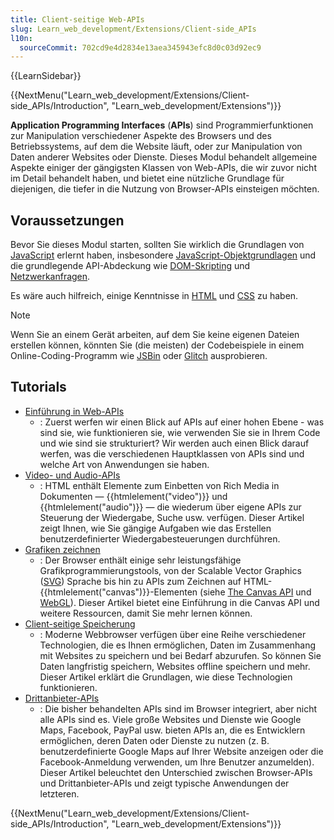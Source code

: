```yaml
---
title: Client-seitige Web-APIs
slug: Learn_web_development/Extensions/Client-side_APIs
l10n:
  sourceCommit: 702cd9e4d2834e13aea345943efc8d0c03d92ec9
---
```


{{LearnSidebar}}

{{NextMenu("Learn_web_development/Extensions/Client-side_APIs/Introduction", "Learn_web_development/Extensions")}}

**Application Programming Interfaces** (**APIs**) sind Programmierfunktionen zur Manipulation verschiedener Aspekte des Browsers und des Betriebssystems, auf dem die Website läuft, oder zur Manipulation von Daten anderer Websites oder Dienste. Dieses Modul behandelt allgemeine Aspekte einiger der gängigsten Klassen von Web-APIs, die wir zuvor nicht im Detail behandelt haben, und bietet eine nützliche Grundlage für diejenigen, die tiefer in die Nutzung von Browser-APIs einsteigen möchten.

## Voraussetzungen

Bevor Sie dieses Modul starten, sollten Sie wirklich die Grundlagen von [JavaScript](/de/docs/Learn_web_development/Core/Scripting) erlernt haben, insbesondere [JavaScript-Objektgrundlagen](/de/docs/Learn_web_development/Core/Scripting/Object_basics) und die grundlegende API-Abdeckung wie [DOM-Skripting](/de/docs/Learn_web_development/Core/Scripting/DOM_scripting) und [Netzwerkanfragen](/de/docs/Learn_web_development/Core/Scripting/Network_requests).

Es wäre auch hilfreich, einige Kenntnisse in [HTML](/de/docs/Learn_web_development/Core/Structuring_content) und [CSS](/de/docs/Learn_web_development/Core/Styling_basics) zu haben.

> [!NOTE]
> Wenn Sie an einem Gerät arbeiten, auf dem Sie keine eigenen Dateien erstellen können, könnten Sie (die meisten) der Codebeispiele in einem Online-Coding-Programm wie [JSBin](https://jsbin.com/) oder [Glitch](https://glitch.com/) ausprobieren.

## Tutorials

- [Einführung in Web-APIs](/de/docs/Learn_web_development/Extensions/Client-side_APIs/Introduction)
  - : Zuerst werfen wir einen Blick auf APIs auf einer hohen Ebene - was sind sie, wie funktionieren sie, wie verwenden Sie sie in Ihrem Code und wie sind sie strukturiert? Wir werden auch einen Blick darauf werfen, was die verschiedenen Hauptklassen von APIs sind und welche Art von Anwendungen sie haben.
- [Video- und Audio-APIs](/de/docs/Learn_web_development/Extensions/Client-side_APIs/Video_and_audio_APIs)
  - : HTML enthält Elemente zum Einbetten von Rich Media in Dokumenten — {{htmlelement("video")}} und {{htmlelement("audio")}} — die wiederum über eigene APIs zur Steuerung der Wiedergabe, Suche usw. verfügen. Dieser Artikel zeigt Ihnen, wie Sie gängige Aufgaben wie das Erstellen benutzerdefinierter Wiedergabesteuerungen durchführen.
- [Grafiken zeichnen](/de/docs/Learn_web_development/Extensions/Client-side_APIs/Drawing_graphics)
  - : Der Browser enthält einige sehr leistungsfähige Grafikprogrammierungstools, von der Scalable Vector Graphics ([SVG](/de/docs/Web/SVG)) Sprache bis hin zu APIs zum Zeichnen auf HTML-{{htmlelement("canvas")}}-Elementen (siehe [The Canvas API](/de/docs/Web/API/Canvas_API) und [WebGL](/de/docs/Web/API/WebGL_API)). Dieser Artikel bietet eine Einführung in die Canvas API und weitere Ressourcen, damit Sie mehr lernen können.
- [Client-seitige Speicherung](/de/docs/Learn_web_development/Extensions/Client-side_APIs/Client-side_storage)
  - : Moderne Webbrowser verfügen über eine Reihe verschiedener Technologien, die es Ihnen ermöglichen, Daten im Zusammenhang mit Websites zu speichern und bei Bedarf abzurufen. So können Sie Daten langfristig speichern, Websites offline speichern und mehr. Dieser Artikel erklärt die Grundlagen, wie diese Technologien funktionieren.
- [Drittanbieter-APIs](/de/docs/Learn_web_development/Extensions/Client-side_APIs/Third_party_APIs)
  - : Die bisher behandelten APIs sind im Browser integriert, aber nicht alle APIs sind es. Viele große Websites und Dienste wie Google Maps, Facebook, PayPal usw. bieten APIs an, die es Entwicklern ermöglichen, deren Daten oder Dienste zu nutzen (z. B. benutzerdefinierte Google Maps auf Ihrer Website anzeigen oder die Facebook-Anmeldung verwenden, um Ihre Benutzer anzumelden). Dieser Artikel beleuchtet den Unterschied zwischen Browser-APIs und Drittanbieter-APIs und zeigt typische Anwendungen der letzteren.

{{NextMenu("Learn_web_development/Extensions/Client-side_APIs/Introduction", "Learn_web_development/Extensions")}}
